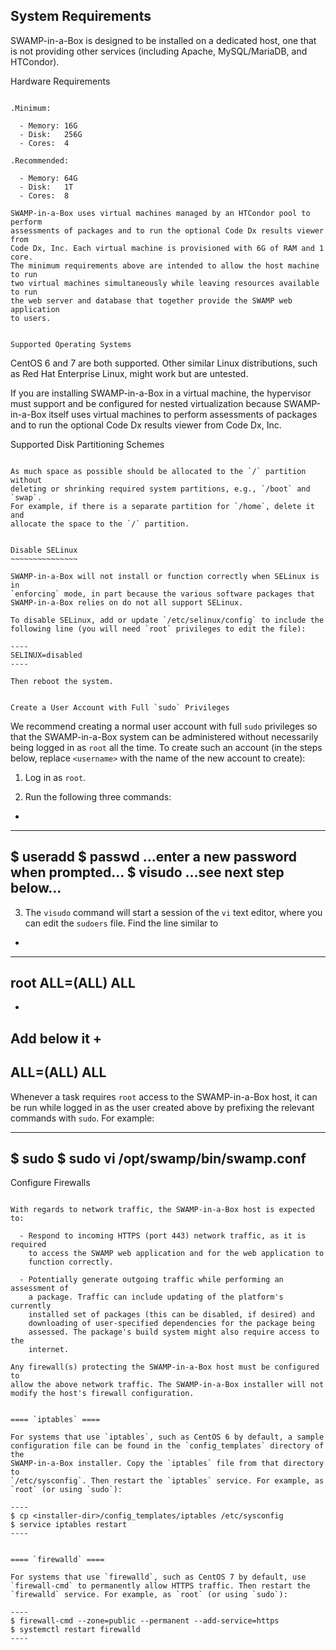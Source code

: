 System Requirements
-------------------

SWAMP-in-a-Box is designed to be installed on a dedicated host, one that is
not providing other services (including Apache, MySQL/MariaDB, and HTCondor).


Hardware Requirements
~~~~~~~~~~~~~~~~~~~~~

.Minimum:

  - Memory: 16G
  - Disk:   256G
  - Cores:  4

.Recommended:

  - Memory: 64G
  - Disk:   1T
  - Cores:  8

SWAMP-in-a-Box uses virtual machines managed by an HTCondor pool to perform
assessments of packages and to run the optional Code Dx results viewer from
Code Dx, Inc. Each virtual machine is provisioned with 6G of RAM and 1 core.
The minimum requirements above are intended to allow the host machine to run
two virtual machines simultaneously while leaving resources available to run
the web server and database that together provide the SWAMP web application
to users.


Supported Operating Systems
~~~~~~~~~~~~~~~~~~~~~~~~~~~

CentOS 6 and 7 are both supported. Other similar Linux distributions, such
as Red Hat Enterprise Linux, might work but are untested.

If you are installing SWAMP-in-a-Box in a virtual machine, the hypervisor
must support and be configured for nested virtualization because
SWAMP-in-a-Box itself uses virtual machines to perform assessments of
packages and to run the optional Code Dx results viewer from Code Dx, Inc.


Supported Disk Partitioning Schemes
~~~~~~~~~~~~~~~~~~~~~~~~~~~~~~~~~~~

As much space as possible should be allocated to the `/` partition without
deleting or shrinking required system partitions, e.g., `/boot` and `swap`.
For example, if there is a separate partition for `/home`, delete it and
allocate the space to the `/` partition.


Disable SELinux
~~~~~~~~~~~~~~~

SWAMP-in-a-Box will not install or function correctly when SELinux is in
`enforcing` mode, in part because the various software packages that
SWAMP-in-a-Box relies on do not all support SELinux.

To disable SELinux, add or update `/etc/selinux/config` to include the
following line (you will need `root` privileges to edit the file):

----
SELINUX=disabled
----

Then reboot the system.


Create a User Account with Full `sudo` Privileges
~~~~~~~~~~~~~~~~~~~~~~~~~~~~~~~~~~~~~~~~~~~~~~~~~

We recommend creating a normal user account with full `sudo` privileges so
that the SWAMP-in-a-Box system can be administered without necessarily being
logged in as `root` all the time. To create such an account (in the steps
below, replace `<username>` with the name of the new account to create):

1. Log in as `root`.

2. Run the following three commands:
+
----
$ useradd <username>
$ passwd <username>
...enter a new password when prompted...
$ visudo
...see next step below...
----

3. The `visudo` command will start a session of the `vi` text editor, where
you can edit the `sudoers` file. Find the line similar to
+
----
root ALL=(ALL) ALL
----
+
Add below it
+
----
<username> ALL=(ALL) ALL
----

Whenever a task requires `root` access to the SWAMP-in-a-Box host, it can be
run while logged in as the user created above by prefixing the relevant
commands with `sudo`. For example:

----
$ sudo <command>
$ sudo vi /opt/swamp/bin/swamp.conf
----


Configure Firewalls
~~~~~~~~~~~~~~~~~~~

With regards to network traffic, the SWAMP-in-a-Box host is expected to:

  - Respond to incoming HTTPS (port 443) network traffic, as it is required
    to access the SWAMP web application and for the web application to
    function correctly.

  - Potentially generate outgoing traffic while performing an assessment of
    a package. Traffic can include updating of the platform's currently
    installed set of packages (this can be disabled, if desired) and
    downloading of user-specified dependencies for the package being
    assessed. The package's build system might also require access to the
    internet.

Any firewall(s) protecting the SWAMP-in-a-Box host must be configured to
allow the above network traffic. The SWAMP-in-a-Box installer will not
modify the host's firewall configuration.


==== `iptables` ====

For systems that use `iptables`, such as CentOS 6 by default, a sample
configuration file can be found in the `config_templates` directory of the
SWAMP-in-a-Box installer. Copy the `iptables` file from that directory to
`/etc/sysconfig`. Then restart the `iptables` service. For example, as
`root` (or using `sudo`):

----
$ cp <installer-dir>/config_templates/iptables /etc/sysconfig
$ service iptables restart
----


==== `firewalld` ====

For systems that use `firewalld`, such as CentOS 7 by default, use
`firewall-cmd` to permanently allow HTTPS traffic. Then restart the
`firewalld` service. For example, as `root` (or using `sudo`):

----
$ firewall-cmd --zone=public --permanent --add-service=https
$ systemctl restart firewalld
----
